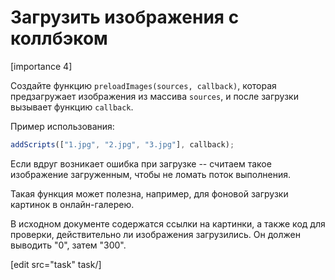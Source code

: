 # Загрузить изображения с коллбэком

[importance 4]

Создайте функцию `preloadImages(sources, callback)`, которая предзагружает изображения из массива `sources`, и после загрузки вызывает функцию `callback`.

Пример использования:

```js
addScripts(["1.jpg", "2.jpg", "3.jpg"], callback);
```

Если вдруг возникает ошибка при загрузке -- считаем такое изображение загруженным, чтобы не ломать поток выполнения.

Такая функция может полезна, например, для фоновой загрузки картинок в онлайн-галерею.

В исходном документе содержатся ссылки на картинки, а также код для проверки, действительно ли изображения загрузились. Он должен выводить "0", затем "300".

[edit src="task" task/] 




